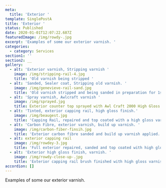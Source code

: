 ```yaml
---
meta:
  title: 'Exterior '
template: SinglePostA
title: 'Exterior '
status: Published
date: 2020-01-01T12:07:22.687Z
featuredImage: /img/rowdy-.jpg
excerpt: 'Examples of some our exterior varnish. '
categories:
  - category: Services
section1: ''
section2: __
gallery:
  - alt: 'Exterior varnish, Stripping varnish '
    image: /img/stripping-rail-4.jpg
    title: 'Old varnish being stripped '
  - alt: 'Sanded, Sealer coat, Stripping old varnish. '
    image: /img/genevieve-rail-sand.jpg
    title: 'Old varnish stripped and being sanded in preparation for 1st sealer coat. '
  - alt: 'Spray varnish, Awlcraft varnish '
    image: /img/sprayed.jpg
    title: Exterior counter top sprayed with Awl Craft 2000 High Gloss
  - alt: 'Tinted, exterior capping rail, high gloss finish.'
    image: /img/beaugest.jpg
    title: 'Capping Rail, repaired and top coated with a high gloss varnish. '
  - alt: 'Carbon Fibre, exterior varnish, build up varnish. '
    image: /img/carbon-fiber-finsih.jpg
    title: 'Exterior carbon fibre sanded and build up varnish applied. '
  - alt: exterior capping rail
    image: /img/rowdey-3.jpg
    title: 'Full exterior repaired, sanded and top coated with high gloss varnish. '
  - alt: 'Exterior high gloss finish, varnish. '
    image: /img/rowdy-close-up-.jpg
    title: 'Exterior capping rail brush finished with high gloss varnish. '
accordion: []
---
```

Examples of some our exterior varnish.
